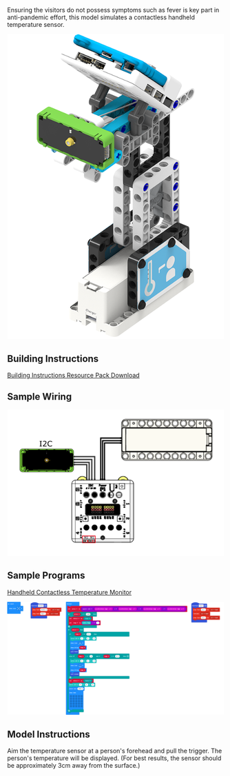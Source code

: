 Ensuring the visitors do not possess symptoms such as fever is key part in anti-pandemic effort, this model simulates a contactless handheld temperature sensor.

![](./images/tempgun.png)

## Building Instructions

[Building Instructions Resource Pack Download](https://bit.ly/AIHealthCareSetBuildingGuide)

## Sample Wiring

![](./sampleimages/tempcon.png)

## Sample Programs

[Handheld Contactless Temperature Monitor](https://makecode.microbit.org/_6zedo5PpWMdP)

![](./sampleimages/tempguncode.png)

## Model Instructions

Aim the temperature sensor at a person's forehead and pull the trigger. The person's temperature will be displayed. (For best results, the sensor should be approximately 3cm away from the surface.)
